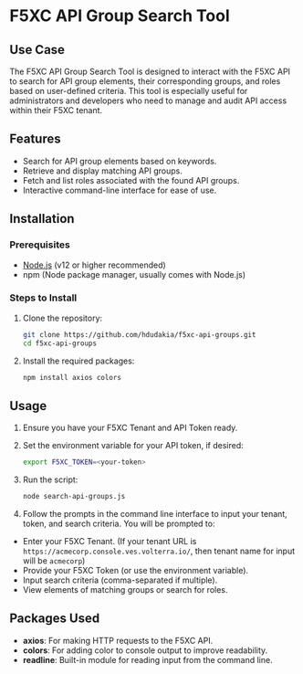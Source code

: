 # F5XC API Group Search Tool

## Use Case

The F5XC API Group Search Tool is designed to interact with the F5XC API to search for API group elements, their corresponding groups, and roles based on user-defined criteria. This tool is especially useful for administrators and developers who need to manage and audit API access within their F5XC tenant.

## Features

- Search for API group elements based on keywords.
- Retrieve and display matching API groups.
- Fetch and list roles associated with the found API groups.
- Interactive command-line interface for ease of use.

## Installation

### Prerequisites

- [Node.js](https://nodejs.org/) (v12 or higher recommended)
- npm (Node package manager, usually comes with Node.js)

### Steps to Install

1. Clone the repository:

   ```bash
   git clone https://github.com/hdudakia/f5xc-api-groups.git
   cd f5xc-api-groups
   ```

2. Install the required packages:

    ```bash
    npm install axios colors
    ```

## Usage

1. Ensure you have your F5XC Tenant and API Token ready.

2. Set the environment variable for your API token, if desired:

    ```bash
    export F5XC_TOKEN=<your-token>
    ```

3. Run the script:

    ```bash
    node search-api-groups.js
    ```


4. Follow the prompts in the command line interface to input your tenant, token, and search criteria. You will be prompted to:

- Enter your F5XC Tenant. (If your tenant URL is `https://acmecorp.console.ves.volterra.io/`, then tenant name for input will be `acmecorp`)
- Provide your F5XC Token (or use the environment variable).
- Input search criteria (comma-separated if multiple).
- View elements of matching groups or search for roles.


## Packages Used

- **axios**: For making HTTP requests to the F5XC API.
- **colors**: For adding color to console output to improve readability.
- **readline**: Built-in module for reading input from the command line.
